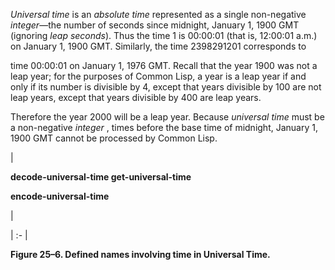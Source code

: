  



*Universal time* is an *absolute time* represented as a single non-negative *integer*—the number of seconds since midnight, January 1, 1900 GMT (ignoring *leap seconds*). Thus the time 1 is 00:00:01 (that is, 12:00:01 a.m.) on January 1, 1900 GMT. Similarly, the time 2398291201 corresponds to 



time 00:00:01 on January 1, 1976 GMT. Recall that the year 1900 was not a leap year; for the purposes of Common Lisp, a year is a leap year if and only if its number is divisible by 4, except that years divisible by 100 are not leap years, except that years divisible by 400 are leap years. 







 



 



Therefore the year 2000 will be a leap year. Because *universal time* must be a non-negative *integer* , times before the base time of midnight, January 1, 1900 GMT cannot be processed by Common Lisp. 



|<p>**decode-universal-time get-universal-time** </p><p>**encode-universal-time**</p>|

| :- |





**Figure 25–6. Defined names involving time in Universal Time.** 



